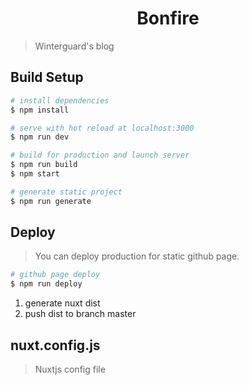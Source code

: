<h1 align="center">Bonfire</h1>

> Winterguard's blog

## Build Setup

``` bash
# install dependencies
$ npm install

# serve with hot reload at localhost:3000
$ npm run dev

# build for production and launch server
$ npm run build
$ npm start

# generate static project
$ npm run generate
```

## Deploy

> You can deploy production for static github page. 

``` bash
# github page deploy
$ npm run deploy
```

1. generate nuxt dist
2. push dist to branch master

## nuxt.config.js

> Nuxtjs config file
